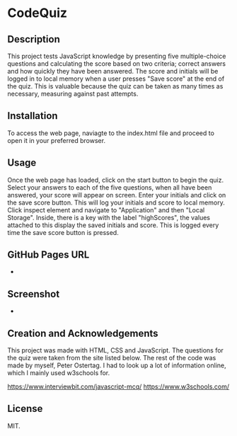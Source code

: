 # CodeQuiz

## Description
This project tests JavaScript knowledge by presenting five multiple-choice questions and calculating the score based on two criteria; correct answers and how quickly they have been answered. The score and initials will be logged in to local memory when a user presses "Save score" at the end of the quiz. This is valuable because the quiz can be taken as many times as necessary, measuring against past attempts.

## Installation
To access the web page, naviagte to the index.html file and proceed to open it in your preferred browser.

## Usage
Once the web page has loaded, click on the start button to begin the quiz. Select your answers to each of the five questions, when all have been answered, your score will appear on screen. Enter your initials and click on the save score button. This will log your initials and score to local memory. Click inspect element and navigate to "Application" and then "Local Storage". Inside, there is a key with the label "highScores", the values attached to this display the saved initials and score. This is logged every time the save score button is pressed.

## GitHub Pages URL
-

## Screenshot
-

## Creation and Acknowledgements
This project was made with HTML, CSS and JavaScript. The questions for the quiz were taken from the site listed below. The rest of the code was made by myself, Peter Ostertag. I had to look up a lot of information online, which I mainly used w3schools for.

https://www.interviewbit.com/javascript-mcq/
https://www.w3schools.com/

## License
MIT.

